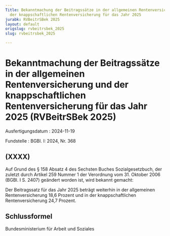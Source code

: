 ```yaml
---
Title: Bekanntmachung der Beitragssätze in der allgemeinen Rentenversicherung und
  der knappschaftlichen Rentenversicherung für das Jahr 2025
jurabk: RVBeitrSBek 2025
layout: default
origslug: rvbeitrsbek_2025
slug: rvbeitrsbek_2025

---
```


# Bekanntmachung der Beitragssätze in der allgemeinen Rentenversicherung und der knappschaftlichen Rentenversicherung für das Jahr 2025 (RVBeitrSBek 2025)

Ausfertigungsdatum
:   2024-11-19

Fundstelle
:   BGBl. I: 2024, Nr. 368


## (XXXX)

Auf Grund des § 158 Absatz 4 des Sechsten Buches Sozialgesetzbuch, der zuletzt durch Artikel 259 Nummer 1 der Verordnung vom 31. Oktober 2006 (BGBl. I S. 2407) geändert worden ist, wird bekannt gemacht:

Der Beitragssatz für das Jahr 2025 beträgt weiterhin in der allgemeinen Rentenversicherung 18,6 Prozent und in der knappschaftlichen Rentenversicherung 24,7 Prozent.


## Schlussformel

Bundesministerium für Arbeit und Soziales

